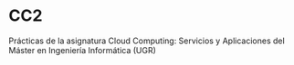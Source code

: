 # CC2
Prácticas de la asignatura Cloud Computing: Servicios y Aplicaciones del Máster en Ingeniería Informática (UGR) 

